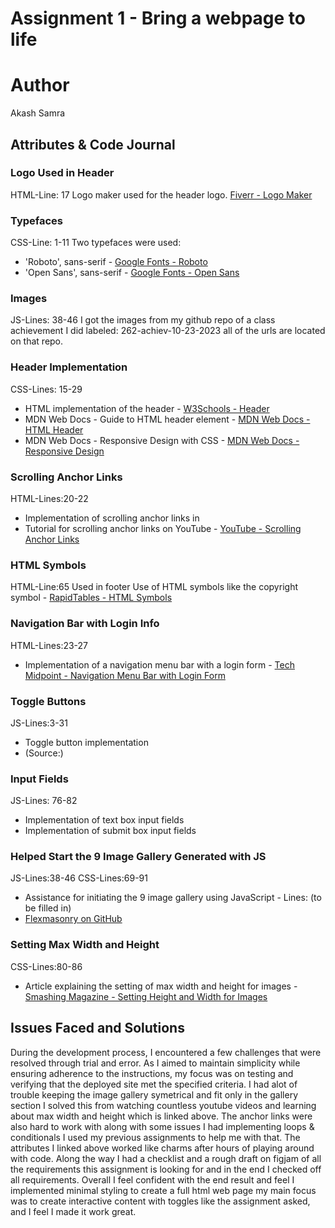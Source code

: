 # Assignment 1 - Bring a webpage to life

# Author
Akash Samra

## Attributes & Code Journal

### Logo Used in Header

HTML-Line: 17
Logo maker used for the header logo. [Fiverr - Logo Maker](https://www.fiverr.com/logo-maker)

### Typefaces

CSS-Line: 1-11
Two typefaces were used:
- 'Roboto', sans-serif - [Google Fonts - Roboto](https://fonts.google.com/specimen/Roboto)
- 'Open Sans', sans-serif - [Google Fonts - Open Sans](https://fonts.google.com/specimen/Open+Sans)

### Images

JS-Lines: 38-46
I got the images from my github repo of a class achievement I did labeled: 262-achiev-10-23-2023
all of the urls are located on that repo.

### Header Implementation

CSS-Lines: 15-29
- HTML implementation of the header - [W3Schools - Header](https://www.w3schools.com/tags/tryit.asp?filename=tryhtml5_header)
- MDN Web Docs - Guide to HTML header element - [MDN Web Docs - HTML Header](https://developer.mozilla.org/en-US/docs/Web/HTML/Element/header)
- MDN Web Docs - Responsive Design with CSS - [MDN Web Docs - Responsive Design](https://developer.mozilla.org/en-US/docs/Learn/CSS/CSS_layout/Responsive_Design)

### Scrolling Anchor Links

HTML-Lines:20-22
- Implementation of scrolling anchor links in 
- Tutorial for scrolling anchor links on YouTube - [YouTube - Scrolling Anchor Links](https://www.youtube.com/watch?v=k4EGA95ZK4o)

### HTML Symbols

HTML-Line:65
Used in footer
Use of HTML symbols like the copyright symbol - [RapidTables - HTML Symbols](https://www.rapidtables.com/web/html/html-codes/html-code-copyright.html)

### Navigation Bar with Login Info

HTML-Lines:23-27
- Implementation of a navigation menu bar with a login form - [Tech Midpoint - Navigation Menu Bar with Login Form](https://techmidpoint.com/navigation-menu-bar-with-login-form/)

### Toggle Buttons

JS-Lines:3-31
- Toggle button implementation 
- (Source:)

### Input Fields

JS-Lines: 76-82
- Implementation of text box input fields 
- Implementation of submit box input fields 

### Helped Start the 9 Image Gallery Generated with JS

JS-Lines:38-46
CSS-Lines:69-91
- Assistance for initiating the 9 image gallery using JavaScript - Lines: (to be filled in)
- [Flexmasonry on GitHub](https://github.com/gilbitron/flexmasonry/tree/master)

### Setting Max Width and Height

CSS-Lines:80-86
- Article explaining the setting of max width and height for images - [Smashing Magazine - Setting Height and Width for Images](https://www.smashingmagazine.com/2020/03/setting-height-width-images-important-again/)

## Issues Faced and Solutions
During the development process, I encountered a few challenges that were resolved through trial and error. As I aimed to maintain simplicity while ensuring adherence to the instructions, my focus was on testing and verifying that the deployed site met the specified criteria. I had alot of trouble keeping the image gallery symetrical and fit only in the gallery section I solved this from watching countless youtube videos and learning about max width and height which is linked above. The anchor links were also hard to work with along with some issues I had implementing loops & conditionals I used my previous assignments to help me with that. The attributes I linked above worked like charms after hours of playing around with code. Along the way I had a checklist and a rough draft on figjam of all the requirements this assignment is looking for and in the end I checked off all requirements. Overall I feel confident with the end result and feel I implemented minimal styling to create a full html web page my main focus was to create interactive content with toggles like the assignment asked, and I feel I made it work great. 









